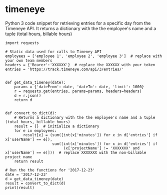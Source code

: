 # timeneye


Python 3 code snippet for retrieving entries for a specific day from the Timeneye API.
It returns a dictionary with the the employee's name and a tuple (total hours, billable hours)


```
import requests

# Static data used for calls to Timeney API
employees = ['employee 1', 'employee 2', 'employee 3']  # replace with your own team members
headers = {'Bearer':'XXXXXX'}  # replace the XXXXXX with your token
entries = 'https://track.timeneye.com/api/3/entries/'


def get_data_timeney(date):
    params = {'dateFrom': date, 'dateTo': date, 'limit': 1000}
    r = requests.get(entries, params=params, headers=headers)
    d = r.json()
    return d


def convert_to_dict(d):
    # Returns a dictionary with the the employee's name and a tuple (total hours, billable hours)
    result = {}  # initialize a dictionary
    for e in employees:
        result[e] = (sum([int(x['minutes']) for x in d['entries'] if x['userName'] == e]),
                     sum([int(x['minutes']) for x in d['entries'] if
                          (x['projectName'] != 'XXXXXXX' and x['userName'] == e)]))  # replace XXXXXXX with the non-billable project name
    return result

# Run the the functions for '2017-12-23'
date = '2017-12-23'
d = get_data_timeney(date)
result = convert_to_dict(d)
print(result)
```
